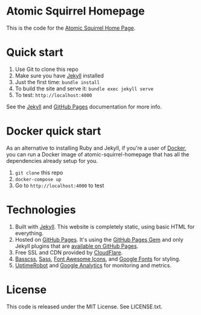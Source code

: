 # Atomic Squirrel Homepage

This is the code for the [Atomic Squirrel Home Page](https://www.atomic-squirrel.net).

# Quick start

1. Use Git to clone this repo
1. Make sure you have [Jekyll](http://jekyllrb.com/docs/installation/) installed
1. Just the first time: `bundle install`
1. To build the site and serve it: `bundle exec jekyll serve`
1. To test: `http://localhost:4000`

See the [Jekyll](http://jekyllrb.com/) and [GitHub Pages](https://pages.github.com/)
documentation for more info.

# Docker quick start

As an alternative to installing Ruby and Jekyll, if you're a user of
[Docker](https://www.docker.com/), you can run a Docker image of 
atomic-squirrel-homepage that has all the dependencies already setup for you.

1. `git clone` this repo
2. `docker-compose up`
3. Go to `http://localhost:4000` to test 

# Technologies

1. Built with [Jekyll](http://jekyllrb.com/). This website is completely static, 
   using basic HTML for everything.
1. Hosted on [GitHub Pages](https://pages.github.com/). It's using the 
   [GitHub Pages Gem](https://help.github.com/articles/using-jekyll-with-pages/)
   and only Jekyll plugins that are 
   [available on GitHub Pages](https://help.github.com/articles/repository-metadata-on-github-pages/).
1. Free SSL and CDN provided by [CloudFlare](https://www.cloudflare.com/).    
1. [Basscss](http://www.basscss.com/), [Sass](http://sass-lang.com/),
   [Font Awesome Icons](http://fortawesome.github.io/Font-Awesome/icons/),
   and [Google Fonts](https://www.google.com/fonts) for styling.
1. [UptimeRobot](http://uptimerobot.com/) and 
   [Google Analytics](http://www.google.com/analytics/) for monitoring and
   metrics.

# License

This code is released under the MIT License. See LICENSE.txt.